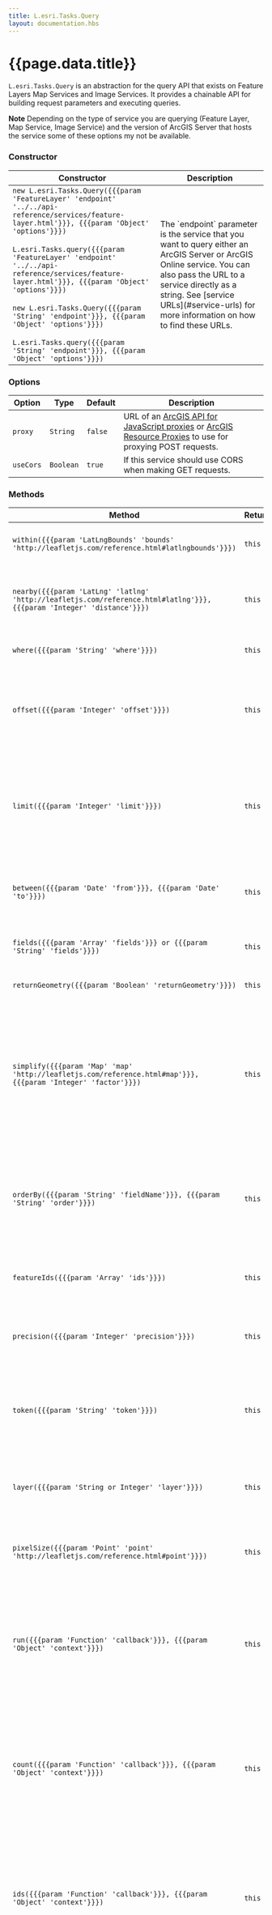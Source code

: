 ```yaml
---
title: L.esri.Tasks.Query
layout: documentation.hbs
---
```


# {{page.data.title}}

`L.esri.Tasks.Query` is an abstraction for the query API that exists on Feature Layers Map Services and Image Services. It provides a chainable API for building request parameters and executing queries.

**Note** Depending on the type of service you are querying (Feature Layer, Map Service, Image Service) and the version of ArcGIS Server that hosts the service some of these options my not be available.

### Constructor

<table>
    <thead>
        <tr>
            <th>Constructor</th>
            <th>Description</th>
        </tr>
    </thead>
    <tbody>
        <tr>
            <td><code class='nobr'>new L.esri.Tasks.Query({{{param 'FeatureLayer' 'endpoint' '../../api-reference/services/feature-layer.html'}}}, {{{param 'Object' 'options'}}})</code><br><br>
            <code>L.esri.Tasks.query({{{param 'FeatureLayer' 'endpoint' '../../api-reference/services/feature-layer.html'}}}, {{{param 'Object' 'options'}}})</code><br><br>
            <code>new L.esri.Tasks.Query({{{param 'String' 'endpoint'}}}, {{{param 'Object' 'options'}}})</code><br><br>
            <code>L.esri.Tasks.query({{{param 'String' 'endpoint'}}}, {{{param 'Object' 'options'}}})</code></td>
            <td>The `endpoint` parameter is the service that you want to query either an  ArcGIS Server or ArcGIS Online service. You can also pass the URL to a service directly as a string. See [service URLs](#service-urls) for more information on how to find these URLs.</td>
        </tr>
    </tbody>
</table>

### Options

| Option | Type | Default | Description |
| --- | --- | --- | --- |
| `proxy` | `String` | `false` | URL of an [ArcGIS API for JavaScript proxies](https://developers.arcgis.com/javascript/jshelp/ags_proxy.html) or [ArcGIS Resource Proxies](https://github.com/Esri/resource-proxy) to use for proxying POST requests. |
| `useCors` | `Boolean` | `true` | If this service should use CORS when making GET requests. |

### Methods

<table>
    <thead>
        <tr>
            <th>Method</th>
            <th>Returns</th>
            <th>Description</th>
        </tr>
    </thead>
    <tbody>
        <tr>
            <td><code>within({{{param 'LatLngBounds' 'bounds' 'http://leafletjs.com/reference.html#latlngbounds'}}})</code></td>
            <td><code>this</code></td>
            <td>Queries features with the given <a href="http://leafletjs.com/reference.html#latlngbounds">LatLngBounds</a> object.</td>
        </tr>
        <tr>
            <td><code>nearby({{{param 'LatLng' 'latlng' 'http://leafletjs.com/reference.html#latlng'}}}, {{{param 'Integer' 'distance'}}})</code></td>
            <td><code>this</code></td>
            <td>Queries features a given distance in meters around a <a href="http://leafletjs.com/reference.html#latlng">LatLng</a>. <small>Only available for Feature Layers hosted on ArcGIS Online.</small></td>
        </tr>
        <tr>
            <td><code>where({{{param 'String' 'where'}}})</code></td>
            <td><code>this</code></td>
            <td>Adds a `where` paramter to the query.</td>
        </tr>
        <tr>
            <td><code>offset({{{param 'Integer' 'offset'}}})</code></td>
            <td><code>this</code></td>
            <td>Define the offset of the results, when combined with `limit` can be used for paging. <small>Only available for Feature Layers hosted on ArcGIS Online.</small></td>
        </tr>
        <tr>
            <td><code>limit({{{param 'Integer' 'limit'}}})</code></td>
            <td><code>this</code></td>
            <td>Limit the number of results returned by this query, when combined with `offset` can be used for paging. <small>Only available for Feature Layers hosted on ArcGIS Online.</small></td>
        </tr>
        <tr>
            <td><code>between({{{param 'Date' 'from'}}}, {{{param 'Date' 'to'}}})</code></td>
            <td><code>this</code></td>
            <td>Queries features within a given time range. <small>Only available for Layers/Services with `timeInfo` in their metadata.</small></td>
        </tr>
        <tr>
            <td><code>fields({{{param 'Array' 'fields'}}} or {{{param 'String' 'fields'}}})</code></td>
            <td><code>this</code></td>
            <td>An array of associated fields to request for each feature.</td>
        </tr>
        <tr>
            <td><code>returnGeometry({{{param 'Boolean' 'returnGeometry'}}})</code></td>
            <td><code>this</code></td>
            <td>Return geometry with results. Default is `true`.</td>
        </tr>
        <tr>
            <td><code>simplify({{{param 'Map' 'map' 'http://leafletjs.com/reference.html#map'}}},  {{{param 'Integer' 'factor'}}})</code></td>
            <td><code>this</code></td>
            <td>Simplify the geometries of the output features for the current map view. the <code>factor</code> parameter controls the amount of simplification between 0 (no simplification) and 1 (simplify to the most basic shape possible).</td>
        </tr>
        <tr>
            <td><code>orderBy({{{param 'String' 'fieldName'}}}, {{{param 'String' 'order'}}})</code></td>
            <td><code>this</code></td>
            <td>Order the output features on certain field either ascending or descending. This can be called multiple times to define a very detailed sort order.</td>
        </tr>
        <tr>
            <td><code>featureIds({{{param 'Array' 'ids'}}})</code></td>
            <td><code>this</code></td>
            <td>Return only specific feature IDs if they match other query parameters.</td>
        </tr>
        <tr>
            <td><code>precision({{{param 'Integer' 'precision'}}})</code></td>
            <td><code>this</code></td>
            <td>Return only this many decimal points of precision in the output geometries.</td>
        </tr>
        <tr>
            <td><code>token({{{param 'String' 'token'}}})</code></td>
            <td><code>this</code></td>
            <td>Adds a token to this request if the service requires authentication. Will be added automatically if used with a service.</td>
        </tr>
        <tr>
            <td><code>layer({{{param 'String or Integer' 'layer'}}})</code></td>
            <td><code>this</code></td>
            <td>Used to select which layer inside a Map Service to perform the query on. <br><small>Only available for Map Services.</small></td>
        </tr>
        <tr>
            <td><code>pixelSize({{{param 'Point' 'point' 'http://leafletjs.com/reference.html#point'}}})</code></td>
            <td><code>this</code></td>
            <td>Override the default pixelSize when querying an Image Service. <br><small>Only available for Image Services.</small></td>
        </tr>
        <tr>
            <td><code>run({{{param 'Function' 'callback'}}}, {{{param 'Object' 'context'}}})</code></td>
            <td><code>this</code></td>
            <td>Exectues the query request with the current parameters, features will be passed to <code>callback</code> as a <a href="http://geojson.org/geojson-spec.html#feature-collection-objects">GeoJSON FeatureCollection</a>. Accepts an optional function context.</td>
        </tr>
        <tr>
            <td><code>count({{{param 'Function' 'callback'}}}, {{{param 'Object' 'context'}}})</code></td>
            <td><code>this</code></td>
            <td>Exectues the query request with the current parameters, passing only the number of features matching the query to callback as an <code>Integer</code>. Accepts an optional function context.</td>
        </tr>
        <tr>
            <td><code>ids({{{param 'Function' 'callback'}}}, {{{param 'Object' 'context'}}})</code></td>
            <td><code>this</code></td>
            <td>Exectues the query request with the current parameters, passing only an array of the feature ids matching the query to callback<code>callback</code>. Accepts an optional function context.</td>
        </tr>
        <tr>
            <td><code>bounds({{{param 'Function' 'callback'}}}, {{{param 'Object' 'context'}}})</code></td>
            <td><code>this</code></td>
            <td>Exectues the query request with the current parameters, passing only the <a href="http://leafletjs.com/reference.html#latlngbounds"><code>LatLngBounds</code></a> of all features the query to callback<code>callback</code>. Accepts an optional function context. <small>Only available for Feature Layers hosted on ArcGIS Online.</small></td>
        </tr>
    </tbody>
</table>

### Examples

##### Finding features with map bounds

```js
var southWest = L.latLng(45.51, -122.70);
var northEast = L.latLng(45.52, -122.64);
var bounds = L.latLngBounds(southWest, northEast);

var query = L.esri.Tasks.query('http://services.arcgis.com/rOo16HdIMeOBI4Mb/arcgis/rest/services/stops/FeatureServer/0');

query.within(bounds);

query.run(function(error, featureCollection, response){
    console.log('Found ' + featureCollection.features.length + ' features');
});
```

##### Finding the bounds of all features

```js
var map = L.map('map').setView([41.64, -53.70], 3);
L.esri.basemapLayer('Gray').addTo(map);

var query = L.esri.Tasks.query('http://services.arcgis.com/rOo16HdIMeOBI4Mb/arcgis/rest/services/stops/FeatureServer/0');

query.bounds(function(error, latLngBounds, response){
    map.fitBounds(latLngBounds);
});
```

##### Querying features near a latlng

```js
var latlng = L.latLng(45.51, -122.70);

var query = L.esri.Tasks.query('http://services.arcgis.com/rOo16HdIMeOBI4Mb/arcgis/rest/services/stops/FeatureServer/0');

query.nearby(latlng, 500);

query.run(function(error, featureCollection, response){
    console.log('Found ' + featureCollection.features.length + ' features');
});
```

##### Combining multiple options

```js
var latlng = L.latLng(45.51, -122.70);

var query = L.esri.Tasks.query('http://services.arcgis.com/rOo16HdIMeOBI4Mb/arcgis/rest/services/stops/FeatureServer/0');

query.nearby(latlng, 2000).where("direction='East'").orderBy('stop_id', 'ASC');

query.count(function(error, count, response){
    console.log('Found ' + count + ' features');
});

query.ids(function(error, ids, response){
  console.log(arguments);
    console.log(ids.join(', ') + 'match the provided parameters');
});
```

##### Getting the bounds of the query result

```js
var map = L.map('map').setView([41.64, -53.70], 3);
L.esri.basemapLayer('Gray').addTo(map);


var query = L.esri.Tasks.query('http://services.arcgis.com/rOo16HdIMeOBI4Mb/arcgis/rest/services/stops/FeatureServer/0');

query.where("zone_id='B'").bounds(function(error, latLngBounds, response){
    map.fitBounds(latLngBounds);
});
```
